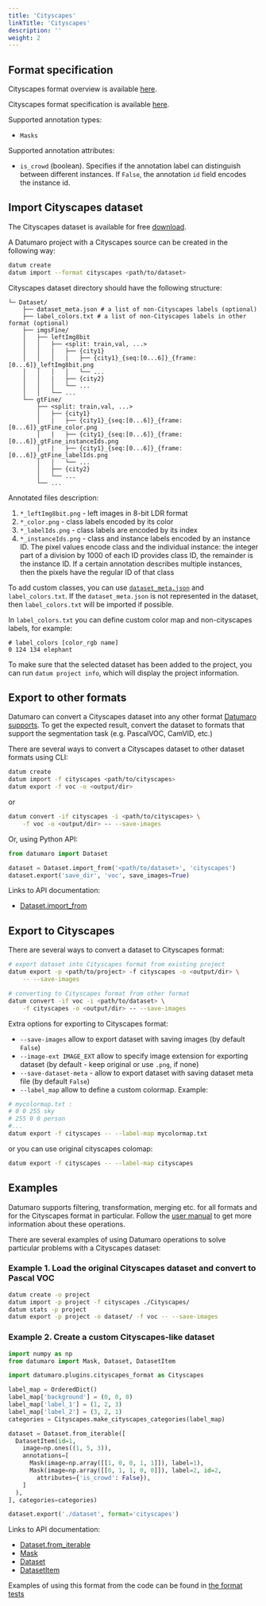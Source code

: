 ```yaml
---
title: 'Cityscapes'
linkTitle: 'Cityscapes'
description: ''
weight: 2
---
```


## Format specification

Cityscapes format overview is available [here](https://www.cityscapes-dataset.com/dataset-overview/).

Cityscapes format specification is available [here](https://github.com/mcordts/cityscapesScripts#the-cityscapes-dataset).

Supported annotation types:
- `Masks`

Supported annotation attributes:
- `is_crowd` (boolean). Specifies if the annotation label can
  distinguish between different instances.
  If `False`, the annotation `id` field encodes the instance id.

## Import Cityscapes dataset

The Cityscapes dataset is available for free [download](https://www.cityscapes-dataset.com/downloads/).

A Datumaro project with a Cityscapes source can be created in the following way:

``` bash
datum create
datum import --format cityscapes <path/to/dataset>
```

Cityscapes dataset directory should have the following structure:

<!--lint disable fenced-code-flag-->
```
└─ Dataset/
    ├── dataset_meta.json # a list of non-Cityscapes labels (optional)
    ├── label_colors.txt # a list of non-Cityscapes labels in other format (optional)
    ├── imgsFine/
    │   ├── leftImg8bit
    │   │   ├── <split: train,val, ...>
    │   │   |   ├── {city1}
    │   │   │   |   ├── {city1}_{seq:[0...6]}_{frame:[0...6]}_leftImg8bit.png
    │   │   │   │   └── ...
    │   │   |   ├── {city2}
    │   │   │   └── ...
    │   │   └── ...
    └── gtFine/
        ├── <split: train,val, ...>
        │   ├── {city1}
        │   |   ├── {city1}_{seq:[0...6]}_{frame:[0...6]}_gtFine_color.png
        │   |   ├── {city1}_{seq:[0...6]}_{frame:[0...6]}_gtFine_instanceIds.png
        │   |   ├── {city1}_{seq:[0...6]}_{frame:[0...6]}_gtFine_labelIds.png
        │   │   └── ...
        │   ├── {city2}
        │   └── ...
        └── ...
```

Annotated files description:
1. `*_leftImg8bit.png` - left images in 8-bit LDR format
1. `*_color.png` - class labels encoded by its color
1. `*_labelIds.png` - class labels are encoded by its index
1. `*_instanceIds.png` - class and instance labels encoded by an instance ID.
  The pixel values encode class and the individual instance: the integer part
  of a division by 1000 of each ID provides class ID, the remainder
  is the instance ID. If a certain annotation describes multiple instances,
  then the pixels have the regular ID of that class

To add custom classes, you can use [`dataset_meta.json`](/docs/user-manual/supported_formats/#dataset-meta-file)
and `label_colors.txt`.
If the `dataset_meta.json` is not represented in the dataset, then
`label_colors.txt` will be imported if possible.

In `label_colors.txt` you can define custom color map and non-cityscapes labels,
for example:

```
# label_colors [color_rgb name]
0 124 134 elephant
```

To make sure that the selected dataset has been added to the project, you can
run `datum project info`, which will display the project information.

## Export to other formats

Datumaro can convert a Cityscapes dataset into any other format [Datumaro supports](/docs/user-manual/supported_formats/).
To get the expected result, convert the dataset to formats
that support the segmentation task (e.g. PascalVOC, CamVID, etc.)

There are several ways to convert a Cityscapes dataset to other dataset
formats using CLI:

``` bash
datum create
datum import -f cityscapes <path/to/cityscapes>
datum export -f voc -o <output/dir>
```
or
``` bash
datum convert -if cityscapes -i <path/to/cityscapes> \
    -f voc -o <output/dir> -- --save-images
```

Or, using Python API:

```python
from datumaro import Dataset

dataset = Dataset.import_from('<path/to/dataset>', 'cityscapes')
dataset.export('save_dir', 'voc', save_images=True)
```

Links to API documentation:
- [Dataset.import_from][]

## Export to Cityscapes

There are several ways to convert a dataset to Cityscapes format:

``` bash
# export dataset into Cityscapes format from existing project
datum export -p <path/to/project> -f cityscapes -o <output/dir> \
    -- --save-images
```
``` bash
# converting to Cityscapes format from other format
datum convert -if voc -i <path/to/dataset> \
    -f cityscapes -o <output/dir> -- --save-images
```

Extra options for exporting to Cityscapes format:
- `--save-images` allow to export dataset with saving images
  (by default `False`)
- `--image-ext IMAGE_EXT` allow to specify image extension
  for exporting dataset (by default - keep original or use `.png`, if none)
- `--save-dataset-meta` - allow to export dataset with saving dataset meta
  file (by default `False`)
- `--label_map` allow to define a custom colormap. Example:

``` bash
# mycolormap.txt :
# 0 0 255 sky
# 255 0 0 person
#...
datum export -f cityscapes -- --label-map mycolormap.txt
```
or you can use original cityscapes colomap:
``` bash
datum export -f cityscapes -- --label-map cityscapes
```

## Examples

Datumaro supports filtering, transformation, merging etc. for all formats
and for the Cityscapes format in particular. Follow the
[user manual](/docs/user-manual/)
to get more information about these operations.

There are several examples of using Datumaro operations to solve
particular problems with a Cityscapes dataset:

### Example 1. Load the original Cityscapes dataset and convert to Pascal VOC

```bash
datum create -o project
datum import -p project -f cityscapes ./Cityscapes/
datum stats -p project
datum export -p project -o dataset/ -f voc -- --save-images
```

### Example 2. Create a custom Cityscapes-like dataset

```python
import numpy as np
from datumaro import Mask, Dataset, DatasetItem

import datumaro.plugins.cityscapes_format as Cityscapes

label_map = OrderedDict()
label_map['background'] = (0, 0, 0)
label_map['label_1'] = (1, 2, 3)
label_map['label_2'] = (3, 2, 1)
categories = Cityscapes.make_cityscapes_categories(label_map)

dataset = Dataset.from_iterable([
  DatasetItem(id=1,
    image=np.ones((1, 5, 3)),
    annotations=[
      Mask(image=np.array([[1, 0, 0, 1, 1]]), label=1),
      Mask(image=np.array([[0, 1, 1, 0, 0]]), label=2, id=2,
        attributes={'is_crowd': False}),
    ]
  ),
], categories=categories)

dataset.export('./dataset', format='cityscapes')
```

Links to API documentation:
- [Dataset.from_iterable][]
- [Mask][]
- [Dataset][]
- [DatasetItem][]

Examples of using this format from the code can be found in
[the format tests](https://github.com/openvinotoolkit/datumaro/tree/develop/tests/test_cityscapes_format.py)

[Dataset.import_from]: /api/api/components/components/datumaro.components.dataset.html#datumaro.components.dataset.Dataset.import_from
[Dataset.from_iterable]: /api/api/components/components/datumaro.components.dataset.html#datumaro.components.dataset.Dataset.from_iterable
[Mask]: /api/api/components/components/datumaro.components.annotation.html#datumaro.components.annotation.Mask
[Dataset]: /api/api/components/components/datumaro.components.dataset.html
[DatasetItem]: /api/api/components/components/datumaro.components.extractor.html#datumaro.components.extractor.DatasetItem
